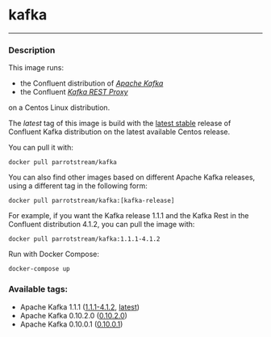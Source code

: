 # **kafka**
___

### Description

This image runs:

 * the Confluent distribution of [*Apache Kafka*](https://github.com/confluentinc/kafka.git)
 * the Confluent [*Kafka REST Proxy*](https://github.com/confluentinc/kafka-rest.git)
 
on a Centos Linux distribution.

The *latest* tag of this image is build with the [latest stable](https://github.com/confluentinc/kafka/releases/tag/v5.0.0) release of Confluent Kafka distribution on the latest available Centos release.

You can pull it with:

    docker pull parrotstream/kafka


You can also find other images based on different Apache Kafka releases, using a different tag in the following form:

    docker pull parrotstream/kafka:[kafka-release]


For example, if you want the Kafka release 1.1.1 and the Kafka Rest in the Confluent distribution 4.1.2, you can pull the image with:

    docker pull parrotstream/kafka:1.1.1-4.1.2

Run with Docker Compose:

    docker-compose up

### Available tags:

- Apache Kafka 1.1.1 ([1.1.1-4.1.2](https://github.com/parrot-stream/docker-kafka/blob/1.1.1-4.1.2/Dockerfile), [latest](https://github.com/parrot-stream/docker-kafka/blob/latest/Dockerfile))
- Apache Kafka 0.10.2.0 ([0.10.2.0](https://github.com/parrot-stream/docker-kafka/blob/0.10.2.0/Dockerfile))
- Apache Kafka 0.10.0.1 ([0.10.0.1](https://github.com/parrot-stream/docker-kafka/blob/0.10.0.1/Dockerfile))
